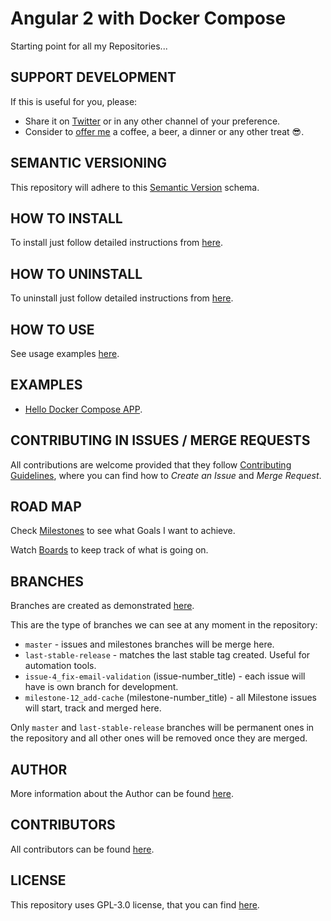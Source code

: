 # Angular 2 with Docker Compose

Starting point for all my Repositories...


## SUPPORT DEVELOPMENT

If this is useful for you, please:

* Share it on [Twitter](https://twitter.com/home?status=Develop%20%23Angular2%20Apps%20in%20%23DockerContainer%20with%20%23DockerCompose%20by%20%40Exadra37%20for%20%23Developers%20using%20%23Docker%20workflow.%20https%3A//gitlab.com/exadra37-docker-compose/angular2) or in any other channel of your preference.
* Consider to [offer me](https://www.paypal.me/exadra37) a coffee, a beer, a dinner or any other treat 😎.


## SEMANTIC VERSIONING

This repository will adhere to this [Semantic Version](https://gitlab.com/exadra37-versioning/semantic-versioning) schema.


## HOW TO INSTALL

To install just follow detailed instructions from [here](docs/how-to/install.md).


## HOW TO UNINSTALL

To uninstall just follow detailed instructions from [here](docs/how-to/uninstall.md).


## HOW TO USE

See usage examples [here](docs/how-to/use.md).

## EXAMPLES

* [Hello Docker Compose APP](https://gitlab.com/exadra37-docker-compose/angular2/blob/master/docs/examples/hello-docker-compose-app.md).


## CONTRIBUTING IN ISSUES / MERGE REQUESTS

All contributions are welcome provided that they follow [Contributing Guidelines](CONTRIBUTING.md), where you can find
how to _Create an Issue_ and _Merge Request_.


## ROAD MAP

Check [Milestones](https://gitlab.com/exadra37-docker-compose/angular2/milestones) to see what Goals I want to achieve.

Watch [Boards](https://gitlab.com/exadra37-docker-compose/angular2/boards) to keep track of what is going on.


## BRANCHES

Branches are created as demonstrated [here](docs/how-to/create_branches.md).

This are the type of branches we can see at any moment in the repository:

* `master` - issues and milestones branches will be merge here.
* `last-stable-release` - matches the last stable tag created. Useful for automation tools.
* `issue-4_fix-email-validation` (issue-number_title) - each issue will have is own branch for development.
* `milestone-12_add-cache` (milestone-number_title) - all Milestone issues will start, track and merged here.

Only `master` and `last-stable-release` branches will be permanent ones in the repository and all other ones will be
removed once they are merged.


## AUTHOR

More information about the Author can be found [here](AUTHOR.md).


## CONTRIBUTORS

All contributors can be found [here](CONTRIBUTORS.md).


## LICENSE

This repository uses GPL-3.0 license, that you can find [here](LICENSE).

